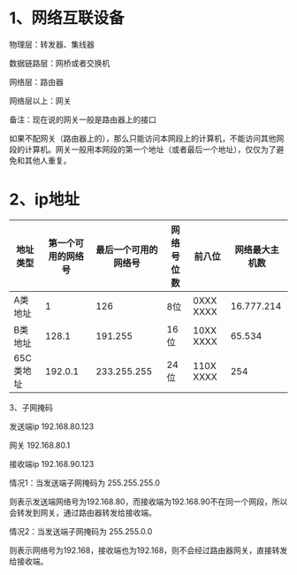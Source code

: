 # 1、网络互联设备

物理层：转发器、集线器

数据链路层：网桥或者交换机

网络层：路由器

网络层以上：网关

备注：现在说的网关一般是路由器上的接口

如果不配网关（路由器上的），那么只能访问本网段上的计算机，不能访问其他网段的计算机。网关一般用本网段的第一个地址（或者最后一个地址），仅仅为了避免和其他人重复。



# 2、ip地址

| 地址类型  | 第一个可用的网络号 | 最后一个可用的网络号 | 网络号位数 | 前八位     | 网络最大主机数 |
| --------- | ------------------ | -------------------- | ---------- | ---------- | -------------- |
| A类地址   | 1                  | 126                  | 8位        | 0XXX XXXX  | 16.777.214     |
| B类地址   | 128.1              | 191.255              | 16位       | 10XX XXXX  | 65.534         |
| 65C类地址 | 192.0.1            | 233.255.255          | 24位       | 110X  XXXX | 254            |



3、子网掩码

发送端ip    192.168.80.123

网关           192.168.80.1



接收端ip     192.168.90.123

情况1：当发送端子网掩码为 255.255.255.0

则表示发送端网络号为192.168.80，而接收端为192.168.90不在同一个网段，所以会转发到网关，通过路由器转发给接收端。

情况2：当发送端子网掩码为 255.255.0.0

则表示网络号为192.168，接收端也为192.168，则不会经过路由器网关，直接转发给接收端。